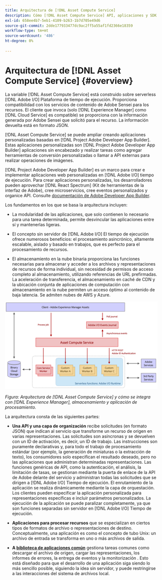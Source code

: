 ```yaml
---
title: Arquitectura de [!DNL Asset Compute Service]
description: Cómo [!DNL Asset Compute Service] API, aplicaciones y SDK trabajan juntos para proporcionar un servicio de procesamiento de recursos nativo de la nube.
exl-id: 658ee4b7-5eb1-4109-b263-1b7d705e49d6
source-git-commit: 2dde177933477dc9ac2ff5a55af1fd2366e18359
workflow-type: tm+mt
source-wordcount: '486'
ht-degree: 0%

---
```


# Arquitectura de [!DNL Asset Compute Service] {#overview}

La variable [!DNL Asset Compute Service] está construido sobre serverless [!DNL Adobe I/O] Plataforma de tiempo de ejecución. Proporciona compatibilidad con los servicios de contenido de Adobe Sensei para los recursos. El cliente que invoca (solo [!DNL Experience Manager] como [!DNL Cloud Service] es compatible) se proporciona con la información generada por Adobe Sensei que solicitó para el recurso. La información devuelta está en formato JSON.

[!DNL Asset Compute Service] se puede ampliar creando aplicaciones personalizadas basadas en [!DNL Project Adobe Developer App Builder]. Estas aplicaciones personalizadas son [!DNL Project Adobe Developer App Builder] aplicaciones sin encabezado y realizar tareas como agregar herramientas de conversión personalizadas o llamar a API externas para realizar operaciones de imágenes.

[!DNL Project Adobe Developer App Builder] es un marco para crear e implementar aplicaciones web personalizadas en [!DNL Adobe I/O] tiempo de ejecución. Para crear aplicaciones personalizadas, los desarrolladores pueden aprovechar [!DNL React Spectrum] (Kit de herramientas de la interfaz de Adobe), cree microservicios, cree eventos personalizados y organice API. Consulte [documentación de Adobe Developer App Builder](https://developer.adobe.com/app-builder/docs/overview).

Los fundamentos en los que se basa la arquitectura incluyen:

* La modularidad de las aplicaciones, que solo contienen lo necesario para una tarea determinada, permite desvincular las aplicaciones entre sí y mantenerlas ligeras.

* El concepto sin servidor de [!DNL Adobe I/O] El tiempo de ejecución ofrece numerosos beneficios: el procesamiento asincrónico, altamente escalable, aislado y basado en trabajos, que es perfecto para el procesamiento de recursos.

* El almacenamiento en la nube binaria proporciona las funciones necesarias para almacenar y acceder a los archivos y representaciones de recursos de forma individual, sin necesidad de permisos de acceso completo al almacenamiento, utilizando referencias de URL prefirmadas. La aceleración de transferencia, el almacenamiento en caché de CDN y la ubicación conjunta de aplicaciones de computación con almacenamiento en la nube permiten un acceso óptimo al contenido de baja latencia. Se admiten nubes de AWS y Azure.

![Arquitectura del servicio de Asset compute](assets/architecture-diagram.png)

*Figura: Arquitectura de [!DNL Asset Compute Service] y cómo se integra con [!DNL Experience Manager], almacenamiento y aplicación de procesamiento.*

La arquitectura consta de las siguientes partes:

* **Una API y una capa de organización** recibe solicitudes (en formato JSON) que indican al servicio que transforme un recurso de origen en varias representaciones. Las solicitudes son asíncronas y se devuelven con un ID de activación, es decir, un ID de trabajo. Las instrucciones son puramente declarativas y, para todo el trabajo de procesamiento estándar (por ejemplo, la generación de miniaturas o la extracción de texto), los consumidores solo especifican el resultado deseado, pero no las aplicaciones que administran determinadas representaciones. Las funciones genéricas de API, como la autenticación, el análisis, la limitación de tasas, se gestionan mediante la puerta de enlace de la API de Adobe delante del servicio y administran todas las solicitudes que se dirigen a [!DNL Adobe I/O] Tiempo de ejecución. El enrutamiento de la aplicación se realiza dinámicamente mediante la capa de orquestación. Los clientes pueden especificar la aplicación personalizada para representaciones específicas e incluir parámetros personalizados. La ejecución de la aplicación se puede paralizar completamente, ya que son funciones separadas sin servidor en [!DNL Adobe I/O] Tiempo de ejecución.

* **Aplicaciones para procesar recursos** que se especializan en ciertos tipos de formatos de archivo o representaciones de destino. Conceptualmente, una aplicación es como el concepto de tubo Unix: un archivo de entrada se transforma en uno o más archivos de salida.

* **A [biblioteca de aplicaciones común](https://github.com/adobe/asset-compute-sdk)** gestiona tareas comunes como descargar el archivo de origen, cargar las representaciones, los informes de errores, la entrega de eventos y la monitorización . Esto está diseñado para que el desarrollo de una aplicación siga siendo lo más sencillo posible, siguiendo la idea sin servidor, y puede restringirse a las interacciones del sistema de archivos local.

<!-- TBD:

* About the YAML file?
* See [https://developer.adobe.com/app-builder/docs/getting_started/first_app/#5-anatomy-of-a-project-firefly-application](https://www.adobe.io/project-firefly/docs/getting_started/first_app/#5-anatomy-of-a-project-firefly-application).

* minimize description to custom applications
* remove all internal stuff (e.g. Photoshop application, API Gateway) from text and diagram
* update diagram to focus on 3rd party custom applications ONLY
* Explain important transactions/handshakes?
* Flow of assets/control? See the illustration on the Nui diagrams wiki.
* Illustrations. See the SVG shared by Alex.
* Exceptions? Limitations? Call-outs? Gotchas?
* Do we want to add what basic processing is not available currently, that is expected by existing AEM customers?
-->
